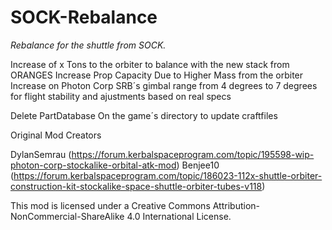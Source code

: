 # SOCK-Rebalance

*Rebalance for the shuttle from SOCK.*

Increase of x Tons to the orbiter to balance with the new stack from ORANGES 
Increase Prop Capacity Due to Higher Mass from the orbiter
Increase on Photon Corp SRB´s gimbal range from 4 degrees to 7 degrees for flight stability and ajustments based on real specs

Delete PartDatabase On the game´s directory to update craftfiles 

Original Mod Creators

DylanSemrau (https://forum.kerbalspaceprogram.com/topic/195598-wip-photon-corp-stockalike-orbital-atk-mod)
Benjee10 (https://forum.kerbalspaceprogram.com/topic/186023-112x-shuttle-orbiter-construction-kit-stockalike-space-shuttle-orbiter-tubes-v118)

This mod is licensed under a Creative Commons Attribution-NonCommercial-ShareAlike 4.0 International License.
